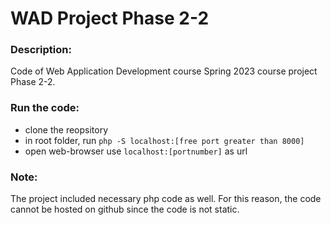 # WAD Project Phase 2-2

### Description:
Code of Web Application Development course Spring 2023 course project Phase 2-2.

### Run the code:

* clone the reopsitory
* in root folder, run `php -S localhost:[free port greater than 8000]`
* open web-browser use `localhost:[portnumber]` as url

### Note:
The project included necessary php code as well. For this reason, the code cannot be hosted on github since the code is not static.